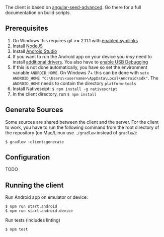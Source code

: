 The client is based on [angular-seed-advanced](https://github.com/NathanWalker/angular-seed-advanced). Go there for a full documentation on build scripts.

## Prerequisites

1. On Windows this requires git >= 2.11.1 with [enabled symlinks](https://stackoverflow.com/a/42137273)
2. Install [NodeJS](https://nodejs.org/en/)
3. Install [Android Studio](https://developer.android.com/studio/index.html)
4. If you want to run the Android app on your device you *may* need to install [additional drivers](http://adbdriver.com/downloads/). You also have to [enable USB Debugging](https://www.kingoapp.com/root-tutorials/how-to-enable-usb-debugging-mode-on-android.htm)
5. If this is not done automatically, you have so set the environment variable `ANDROID_HOME`. On Windows 7+ this can be done with `setx ANDROID_HOME "C:\Users\<username>\AppData\Local\Android\sdk"`. The `ANDROID_HOME` needs to contain the directory `platform-tools`
6. Install Nativescipt: `$ npm install -g nativescript`
7. In the client directory, run `$ npm install`

## Generate Sources

Some sources are shared between the client and the server. For the client to work, you have to run the following command from the root directory of the repository (on Mac/Linux use `./gradlew` instead of `gradlew`):
```
$ gradlew :client:generate
```

## Configuration

TODO

## Running the client

Run Android app on emulator or device:
```
$ npm run start.android
$ npm run start.android.device
```

Run tests (includes linting)
```
$ npm test
```